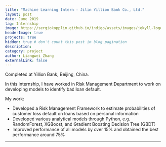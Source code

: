 ```yaml
---
title: "Machine Learning Intern - Jilin Yillion Bank Co., Ltd."
layout: post
date: June 2019
tag: Internship
image: https://sergiokopplin.github.io/indigo/assets/images/jekyll-logo-light-solid.png
headerImage: true
projects: true
hidden: true # don't count this post in blog pagination
description:
category: project
author: Liangwei Zhang
externalLink: false
---
```


Completed at Yillion Bank, Beijing, China.

In this internship, I have worked in Risk Management Department to work on developing models to identify bad loan default.

My work:
- Developed a Risk Management Framework to estimate probabilities of customer loss default on loans based on
personal information
- Developed various analytical models through Python, e.g. RandomForest, XGBoost, and Gradient Boosting Decision
Tree (GBDT)
- Improved performance of all models by over 15% and obtained the best performance around 75%

---
